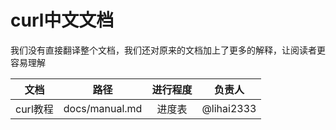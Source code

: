 # curl中文文档

我们没有直接翻译整个文档，我们还对原来的文档加上了更多的解释，让阅读者更容易理解

|文档|路径|进行程度|负责人|
|:-:|:-:|:-:|:-:|
|curl教程|docs/manual.md|进度表|@lihai2333|

